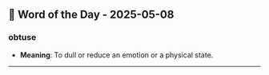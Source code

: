 ## 📅 Word of the Day - 2025-05-08

### **obtuse**
- **Meaning**: To dull or reduce an emotion or a physical state.

---
